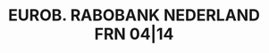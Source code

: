 ---
layout: asset
title: EUROB. RABOBANK NEDERLAND FRN 04|14                         
isin: XS0839443404
---